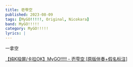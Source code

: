 ```yaml
---
title: 壱雫空
published: 2023-08-09
tags: [MyGO!!!!!, Original, Nicokara]
band: MyGO!!!!!
category: MyGO!!!!!
lyrics: |
---
```

一拿空

<summary>
    <a href="https://www.bilibili.com/video/BV1cW4y1A7YF/">
        【纯K投屏/卡拉OK】MyGO!!!!! - 壱雫空 [原版伴奏+假名标注]
    </a>
</summary>
